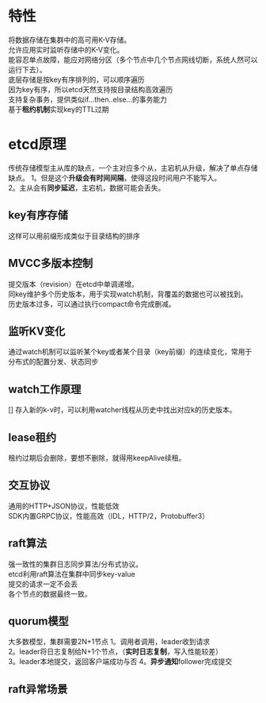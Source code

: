 # 特性 #  
将数据存储在集群中的高可用K-V存储。  
允许应用实时监听存储中的K-V变化。  
能容忍单点故障，能应对网络分区（多个节点中几个节点网线切断，系统人然可以运行下去）。  
底层存储是按key有序排列的，可以顺序遍历  
因为key有序，所以etcd天然支持按目录结构高效遍历  
支持复杂事务，提供类似if...then..else...的事务能力  
基于**租约机制**实现key的TTL过期  
# etcd原理 #
传统存储模型主从库的缺点，一个主对应多个从，主宕机从升级，解决了单点存储缺点。
1。但是这个**升级会有时间间隔**，使得这段时间用户不能写入。  
2。主从会有**同步延迟**，主宕机，数据可能会丢失。
## key有序存储 ## 
这样可以用前缀形成类似于目录结构的排序  
## MVCC多版本控制 ##  
提交版本（revision）在etcd中单调递增。  
同key维护多个历史版本，用于实现watch机制，背覆盖的数据也可以被找到。  
历史版本过多，可以通过执行compact命令完成删减。  
## 监听KV变化 ##  
通过watch机制可以监听某个key或者某个目录（key前缀）的连续变化，常用于分布式的配置分发、状态同步  
## watch工作原理 ##  
[]
存入新的k-v时，可以利用watcher线程从历史中找出对应k的历史版本。
## lease租约 ##  
租约过期后会删除，要想不删除，就得用keepAlive续租。  
## 交互协议 ##  
通用的HTTP+JSON协议，性能低效  
SDK内置GRPC协议，性能高效（IDL，HTTP/2，Protobuffer3）

## raft算法 ##  
强一致性的集群日志同步算法/分布式协议。  
etcd利用raft算法在集群中同步key-value  
提交的请求一定不会丢  
各个节点的数据最终一致。  

## quorum模型 ##  
大多数模型，集群需要2N+1节点
1。调用者调用，leader收到请求  
2。leader将日志复制给N+1个节点，（**实时日志复制**，写入性能较差）    
3。leader本地提交，返回客户端成功与否
4。**异步通知**follower完成提交  

## raft异常场景 ##




